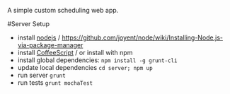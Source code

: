 A simple custom scheduling web app.

#Server Setup

* install [nodejs](http://www.nodejs.org) / https://github.com/joyent/node/wiki/Installing-Node.js-via-package-manager
* install [CoffeeScript](http://www.coffeescript.org) / or install with npm
* install global dependencies: `npm install -g grunt-cli`
* update local dependencies `cd server; npm up`
* run server `grunt`
* run tests `grunt mochaTest`
